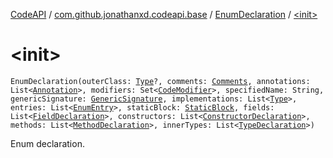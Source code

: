 [CodeAPI](../../index.md) / [com.github.jonathanxd.codeapi.base](../index.md) / [EnumDeclaration](index.md) / [&lt;init&gt;](.)

# &lt;init&gt;

`EnumDeclaration(outerClass: `[`Type`](http://docs.oracle.com/javase/6/docs/api/java/lang/reflect/Type.html)`?, comments: `[`Comments`](../../com.github.jonathanxd.codeapi.base.comment/-comments/index.md)`, annotations: List<`[`Annotation`](../-annotation/index.md)`>, modifiers: Set<`[`CodeModifier`](../-code-modifier/index.md)`>, specifiedName: String, genericSignature: `[`GenericSignature`](../../com.github.jonathanxd.codeapi.generic/-generic-signature/index.md)`, implementations: List<`[`Type`](http://docs.oracle.com/javase/6/docs/api/java/lang/reflect/Type.html)`>, entries: List<`[`EnumEntry`](../-enum-entry/index.md)`>, staticBlock: `[`StaticBlock`](../-static-block/index.md)`, fields: List<`[`FieldDeclaration`](../-field-declaration/index.md)`>, constructors: List<`[`ConstructorDeclaration`](../-constructor-declaration/index.md)`>, methods: List<`[`MethodDeclaration`](../-method-declaration/index.md)`>, innerTypes: List<`[`TypeDeclaration`](../-type-declaration/index.md)`>)`

Enum declaration.

